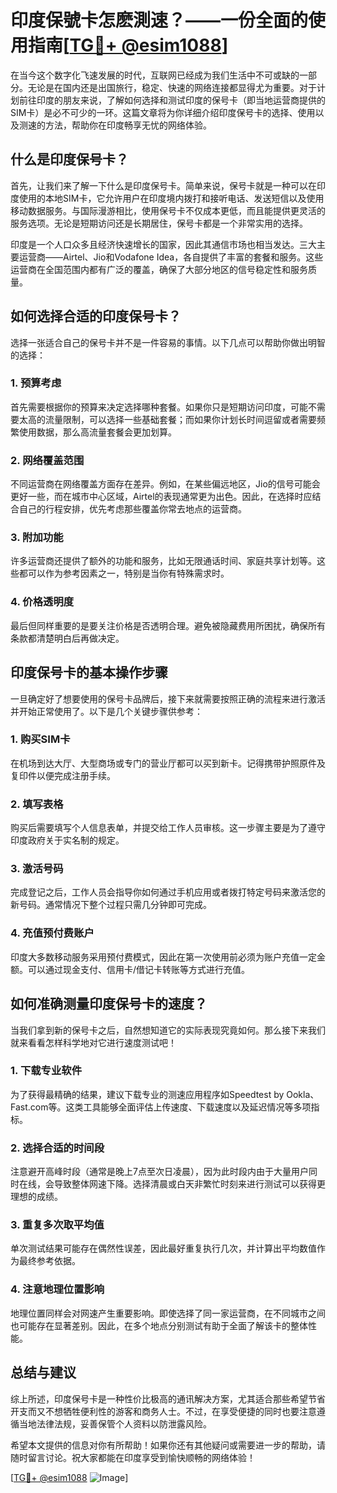 # 印度保號卡怎麽測速？——一份全面的使用指南[[TG💪+ @esim1088](https://t.me/s/esim1088)]

在当今这个数字化飞速发展的时代，互联网已经成为我们生活中不可或缺的一部分。无论是在国内还是出国旅行，稳定、快速的网络连接都显得尤为重要。对于计划前往印度的朋友来说，了解如何选择和测试印度的保号卡（即当地运营商提供的SIM卡）是必不可少的一环。这篇文章将为你详细介绍印度保号卡的选择、使用以及测速的方法，帮助你在印度畅享无忧的网络体验。

## 什么是印度保号卡？

首先，让我们来了解一下什么是印度保号卡。简单来说，保号卡就是一种可以在印度使用的本地SIM卡，它允许用户在印度境内拨打和接听电话、发送短信以及使用移动数据服务。与国际漫游相比，使用保号卡不仅成本更低，而且能提供更灵活的服务选项。无论是短期访问还是长期居住，保号卡都是一个非常实用的选择。

印度是一个人口众多且经济快速增长的国家，因此其通信市场也相当发达。三大主要运营商——Airtel、Jio和Vodafone Idea，各自提供了丰富的套餐和服务。这些运营商在全国范围内都有广泛的覆盖，确保了大部分地区的信号稳定性和服务质量。

## 如何选择合适的印度保号卡？

选择一张适合自己的保号卡并不是一件容易的事情。以下几点可以帮助你做出明智的选择：

### 1. **预算考虑**
   首先需要根据你的预算来决定选择哪种套餐。如果你只是短期访问印度，可能不需要太高的流量限制，可以选择一些基础套餐；而如果你计划长时间逗留或者需要频繁使用数据，那么高流量套餐会更加划算。

### 2. **网络覆盖范围**
   不同运营商在网络覆盖方面存在差异。例如，在某些偏远地区，Jio的信号可能会更好一些，而在城市中心区域，Airtel的表现通常更为出色。因此，在选择时应结合自己的行程安排，优先考虑那些覆盖你常去地点的运营商。

### 3. **附加功能**
   许多运营商还提供了额外的功能和服务，比如无限通话时间、家庭共享计划等。这些都可以作为参考因素之一，特别是当你有特殊需求时。

### 4. **价格透明度**
   最后但同样重要的是要关注价格是否透明合理。避免被隐藏费用所困扰，确保所有条款都清楚明白后再做决定。

## 印度保号卡的基本操作步骤

一旦确定好了想要使用的保号卡品牌后，接下来就需要按照正确的流程来进行激活并开始正常使用了。以下是几个关键步骤供参考：

### 1. **购买SIM卡**
   在机场到达大厅、大型商场或专门的营业厅都可以买到新卡。记得携带护照原件及复印件以便完成注册手续。

### 2. **填写表格**
   购买后需要填写个人信息表单，并提交给工作人员审核。这一步骤主要是为了遵守印度政府关于实名制的规定。

### 3. **激活号码**
   完成登记之后，工作人员会指导你如何通过手机应用或者拨打特定号码来激活您的新号码。通常情况下整个过程只需几分钟即可完成。

### 4. **充值预付费账户**
   印度大多数移动服务采用预付费模式，因此在第一次使用前必须为账户充值一定金额。可以通过现金支付、信用卡/借记卡转账等方式进行充值。

## 如何准确测量印度保号卡的速度？

当我们拿到新的保号卡之后，自然想知道它的实际表现究竟如何。那么接下来我们就来看看怎样科学地对它进行速度测试吧！

### 1. **下载专业软件**
   为了获得最精确的结果，建议下载专业的测速应用程序如Speedtest by Ookla、Fast.com等。这类工具能够全面评估上传速度、下载速度以及延迟情况等多项指标。

### 2. **选择合适的时间段**
   注意避开高峰时段（通常是晚上7点至次日凌晨），因为此时段内由于大量用户同时在线，会导致整体网速下降。选择清晨或白天非繁忙时刻来进行测试可以获得更理想的成绩。

### 3. **重复多次取平均值**
   单次测试结果可能存在偶然性误差，因此最好重复执行几次，并计算出平均数值作为最终参考依据。

### 4. **注意地理位置影响**
   地理位置同样会对网速产生重要影响。即使选择了同一家运营商，在不同城市之间也可能存在显著差别。因此，在多个地点分别测试有助于全面了解该卡的整体性能。

## 总结与建议

综上所述，印度保号卡是一种性价比极高的通讯解决方案，尤其适合那些希望节省开支而又不想牺牲便利性的游客和商务人士。不过，在享受便捷的同时也要注意遵循当地法律法规，妥善保管个人资料以防泄露风险。

希望本文提供的信息对你有所帮助！如果你还有其他疑问或需要进一步的帮助，请随时留言讨论。祝大家都能在印度享受到愉快顺畅的网络体验！

[[TG💪+ @esim1088](https://t.me/s/esim1088) ![Image](https://i.postimg.cc/4NQfJmqS/Snipaste-2025-05-13-00-14-12.png)]